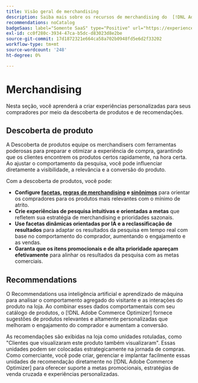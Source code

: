 ```yaml
---
title: Visão geral de merchandising
description: Saiba mais sobre os recursos de merchandising do  [!DNL Adobe Commerce Optimizer].
recommendations: noCatalog
badgeSaas: label="Somente SaaS" type="Positive" url="https://experienceleague.adobe.com/pt-br/docs/commerce/user-guides/product-solutions" tooltip="Aplicável somente a projetos do Adobe Commerce as a Cloud Service e do Adobe Commerce Optimizer (infraestrutura SaaS gerenciada pela Adobe)."
exl-id: cc0f280c-3934-47ca-b5dc-d83023d8e2be
source-git-commit: 17d1872321e664ca58a702b0948fd5e6d2f33202
workflow-type: tm+mt
source-wordcount: '248'
ht-degree: 0%

---
```


# Merchandising

Nesta seção, você aprenderá a criar experiências personalizadas para seus compradores por meio da descoberta de produtos e de recomendações.

## Descoberta de produto

A Descoberta de produtos equipe os merchandisers com ferramentas poderosas para preparar e otimizar a experiência de compra, garantindo que os clientes encontrem os produtos certos rapidamente, na hora certa. Ao ajustar o comportamento da pesquisa, você pode influenciar diretamente a visibilidade, a relevância e a conversão do produto.

Com a descoberta de produtos, você pode:

* **Configure [facetas](./facets/overview.md), [regras de merchandising](./rules/overview.md) e [sinônimos](./synonyms/overview.md)** para orientar os compradores para os produtos mais relevantes com o mínimo de atrito.
* **Crie experiências de pesquisa intuitivas e orientadas a metas** que refletem sua estratégia de merchandising e prioridades sazonais.
* **Use facetas dinâmicas orientadas por IA e a reclassificação de resultados** para adaptar os resultados da pesquisa em tempo real com base no comportamento do comprador, aumentando o engajamento e as vendas.
* **Garanta que os itens promocionais e de alta prioridade apareçam efetivamente** para alinhar os resultados da pesquisa com as metas comerciais.

## Recommendations

O Recommendations usa inteligência artificial e aprendizado de máquina para analisar o comportamento agregado do visitante e as interações do produto na loja. Ao combinar esses dados comportamentais com seu catálogo de produtos, o [!DNL Adobe Commerce Optimizer] fornece sugestões de produtos relevantes e altamente personalizadas que melhoram o engajamento do comprador e aumentam a conversão.

As recomendações são exibidas na loja como unidades rotuladas, como &quot;Clientes que visualizaram este produto também visualizaram&quot;. Essas unidades podem ser colocadas estrategicamente na jornada de compras. Como comerciante, você pode criar, gerenciar e implantar facilmente essas unidades de recomendação diretamente no [!DNL Adobe Commerce Optimizer] para oferecer suporte a metas promocionais, estratégias de venda cruzada e experiências personalizadas.
